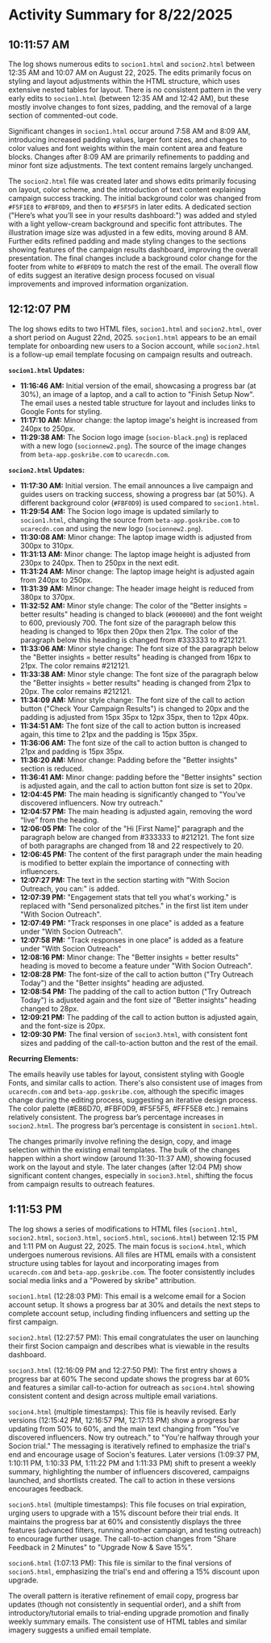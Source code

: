 # Activity Summary for 8/22/2025

## 10:11:57 AM
The log shows numerous edits to `socion1.html` and `socion2.html` between 12:35 AM and 10:07 AM on August 22, 2025.  The edits primarily focus on styling and layout adjustments within the HTML structure, which uses extensive nested tables for layout.  There is no consistent pattern in the very early edits to `socion1.html` (between 12:35 AM and 12:42 AM), but these mostly involve changes to font sizes, padding, and the removal of a large section of commented-out code.

Significant changes in `socion1.html` occur around 7:58 AM and 8:09 AM,  introducing increased padding values, larger font sizes, and changes to color values and font weights within the main content area and feature blocks. Changes after 8:09 AM are  primarily refinements to padding and minor font size adjustments. The text content remains largely unchanged.

The `socion2.html` file was created later and shows edits primarily focusing on layout, color scheme, and the introduction of text content explaining campaign success tracking. The initial background color was changed from `#F5F1E8` to `#FBF0D9`, and then to `#F5F5F5` in later edits. A dedicated section ("Here’s what you’ll see in your results dashboard:") was added and styled with a light yellow-cream background and specific font attributes.  The illustration image size was adjusted in a few edits, moving around 8 AM.  Further edits refined padding and made styling changes to the sections showing features of the campaign results dashboard, improving the overall presentation. The final changes include a background color change for the footer from white to `#FBF0D9` to match the rest of the email.  The overall flow of edits suggest an iterative design process focused on visual improvements and improved information organization.


## 12:12:07 PM
The log shows edits to two HTML files, `socion1.html` and `socion2.html`,  over a short period on August 22nd, 2025.  `socion1.html` appears to be an email template for onboarding new users to a Socion account, while `socion2.html` is a follow-up email template focusing on campaign results and outreach.


**`socion1.html` Updates:**

* **11:16:46 AM:** Initial version of the email, showcasing a progress bar (at 30%),  an image of a laptop, and a call to action to "Finish Setup Now".  The email uses a nested table structure for layout and includes links to Google Fonts for styling.
* **11:17:10 AM:** Minor change: the laptop image's height is increased from 240px to 250px.
* **11:29:38 AM:**  The Socion logo image (`socion-black.png`) is replaced with a new logo (`socionnew2.png`).  The source of the image changes from `beta-app.goskribe.com` to `ucarecdn.com`.


**`socion2.html` Updates:**

* **11:17:30 AM:** Initial version. The email announces a live campaign and guides users on tracking success, showing a progress bar (at 50%). A different background color (`#FBF0D9`) is used compared to `socion1.html`.
* **11:29:54 AM:** The Socion logo image is updated similarly to `socion1.html`, changing the source from `beta-app.goskribe.com` to `ucarecdn.com` and using the new logo (`socionnew2.png`).
* **11:30:08 AM:** Minor change: The laptop image width is adjusted from 300px to 310px.
* **11:31:13 AM:** Minor change: The laptop image height is adjusted from 230px to 240px.  Then to 250px in the next edit.
* **11:31:24 AM:** Minor change: The laptop image height is adjusted again from 240px to 250px.
* **11:31:39 AM:** Minor change: The header image height is reduced from 380px to 370px.
* **11:32:52 AM:** Minor style change: The color of the "Better insights = better results" heading is changed to black (`#000000`) and the font weight to 600, previously 700. The font size of the paragraph below this heading is changed to 16px then 20px then 21px.  The color of the paragraph below this heading is changed from #333333 to #212121.
* **11:33:06 AM:** Minor style change: The font size of the paragraph below the "Better insights = better results" heading is changed from 16px to 21px.  The color remains #212121.
* **11:33:38 AM:** Minor style change: The font size of the paragraph below the "Better insights = better results" heading is changed from 21px to 20px. The color remains #212121.
* **11:34:09 AM:** Minor style change: The font size of the call to action button ("Check Your Campaign Results") is changed to 20px and the padding is adjusted from 15px 35px to 12px 35px, then to 12px 40px.
* **11:34:51 AM:**  The font size of the call to action button is increased again, this time to 21px and the padding is 15px 35px.
* **11:36:06 AM:** The font size of the call to action button is changed to 21px and padding is 15px 35px.
* **11:36:20 AM:** Minor change: Padding before the "Better insights" section is reduced.
* **11:36:41 AM:**  Minor change: padding before the "Better insights" section is adjusted again, and the call to action button font size is set to 20px.
* **12:04:45 PM:** The main heading is significantly changed to  "You’ve discovered influencers. Now try outreach."
* **12:04:57 PM:** The main heading is adjusted again, removing the word “live” from the heading.
* **12:06:05 PM:** The color of the "Hi [First Name]" paragraph and the paragraph below are changed from #333333 to #212121. The font size of both paragraphs are changed from 18 and 22 respectively to 20.
* **12:06:45 PM:** The content of the first paragraph under the main heading is modified to better explain the importance of connecting with influencers.
* **12:07:27 PM:** The text in the section starting with "With Socion Outreach, you can:" is added.
* **12:07:39 PM:**  "Engagement stats that tell you what's working." is replaced with "Send personalized pitches." in the first list item under "With Socion Outreach".
* **12:07:49 PM:**  "Track responses in one place" is added as a feature under "With Socion Outreach".
* **12:07:58 PM:**  "Track responses in one place" is added as a feature under "With Socion Outreach"
* **12:08:16 PM:** Minor change: The "Better insights = better results" heading is moved to become a feature under "With Socion Outreach".
* **12:08:28 PM:** The font-size of the call to action button ("Try Outreach Today") and the "Better insights" heading are adjusted.
* **12:08:54 PM:** The padding of the call to action button ("Try Outreach Today") is adjusted again and the font size of "Better insights" heading changed to 28px.
* **12:09:21 PM:** The padding of the call to action button is adjusted again, and the font-size is 20px.
* **12:09:30 PM:** The final version of `socion3.html`, with consistent font sizes and padding of the call-to-action button and the rest of the email.


**Recurring Elements:**

The emails heavily use tables for layout, consistent styling with Google Fonts, and similar calls to action.  There's also consistent use of images from `ucarecdn.com` and `beta-app.goskribe.com`, although the specific images change during the editing process, suggesting an iterative design process.  The color palette (#E86D70, #FBF0D9, #F5F5F5, #FFF5E8 etc.) remains relatively consistent. The progress bar’s percentage increases in `socion2.html`. The progress bar’s percentage is consistent in `socion1.html`.


The changes primarily involve refining the design, copy, and image selection within the existing email templates.  The bulk of the changes happen within a short window (around 11:30-11:37 AM), showing focused work on the layout and style. The later changes (after 12:04 PM) show significant content changes, especially in `socion3.html`, shifting the focus from campaign results to outreach features.


## 1:11:53 PM
The log shows a series of modifications to HTML files (`socion1.html`, `socion2.html`, `socion3.html`, `socion5.html`, `socion6.html`) between 12:15 PM and 1:11 PM on August 22, 2025.  The main focus is `socion4.html`, which undergoes numerous revisions.  All files are HTML emails with a consistent structure using tables for layout and incorporating  images from `ucarecdn.com` and `beta-app.goskribe.com`.  The footer consistently includes social media links and a "Powered by skribe" attribution.

`socion1.html` (12:28:03 PM): This email is a welcome email for a Socion account setup. It shows a progress bar at 30% and details the next steps to complete account setup, including finding influencers and setting up the first campaign.

`socion2.html` (12:27:57 PM): This email congratulates the user on launching their first Socion campaign and describes what is viewable in the results dashboard.

`socion3.html` (12:16:09 PM and 12:27:50 PM):  The first entry shows a progress bar at 60%  The second update shows the progress bar at 60% and features a similar call-to-action for outreach as `socion4.html` showing  consistent content and design across multiple email variations.

`socion4.html` (multiple timestamps): This file is heavily revised.  Early versions (12:15:42 PM, 12:16:57 PM, 12:17:13 PM) show a progress bar updating from 50% to 60%, and the main text changing from "You've discovered influencers. Now try outreach." to "You're halfway through your Socion trial."  The messaging is iteratively refined to emphasize the trial's end and encourage usage of Socion's features. Later versions (1:09:37 PM, 1:10:11 PM, 1:10:33 PM, 1:11:22 PM and 1:11:33 PM) shift to present a weekly summary, highlighting the number of influencers discovered, campaigns launched, and shortlists created. The call to action in these versions encourages feedback.

`socion5.html` (multiple timestamps): This file focuses on trial expiration, urging users to upgrade with a 15% discount before their trial ends.  It maintains the progress bar at 60% and consistently displays the three features (advanced filters, running another campaign, and testing outreach) to encourage further usage. The call-to-action changes from "Share Feedback in 2 Minutes" to "Upgrade Now & Save 15%".

`socion6.html` (1:07:13 PM): This file is similar to the final versions of `socion5.html`, emphasizing the trial's end and offering a 15% discount upon upgrade.

The overall pattern is iterative refinement of email copy, progress bar updates (though not consistently in sequential order), and a shift from introductory/tutorial emails to trial-ending upgrade promotion and finally weekly summary emails.  The consistent use of HTML tables and similar imagery suggests a unified email template.
